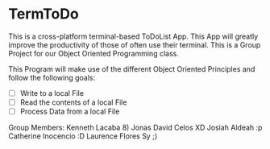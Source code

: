 # TermToDo
This is a cross-platform terminal-based ToDoList App. This App will greatly improve the productivity of those of often use their terminal. This is a Group Project for our Object Oriented Programming class.

This Program will make use of the different Object Oriented Principles and follow the following goals:
- [ ] Write to a local File
- [ ] Read the contents of a local File
- [ ] Process Data from a local File

Group Members:
Kenneth Lacaba 8)
Jonas David Celos XD
Josiah Aldeah :p
Catherine Inocencio :D
Laurence Flores Sy ;)
